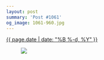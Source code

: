 ```yaml
---
layout: post
summary: 'Post #1061'
og_image: 1061-960.jpg
---
```


<div class="post">
 <time>
  <a href="/1061">
   {{ page.date | date: "%B %-d, %Y" }}
  </a>
 </time>
 <a href="/1061">
  <figure data-taken="2/7/2020">
   <img sizes="(min-width: 700px) 50vw, calc(100vw - 2rem)" src="{{ site.assets_url }}/1061-480.jpg" srcset="{{ site.assets_url }}/1061-240.jpg 240w, {{ site.assets_url }}/1061-480.jpg 480w, {{ site.assets_url }}/1061-720.jpg 720w, {{ site.assets_url }}/1061-960.jpg 960w"/>
  </figure>
 </a>
</div>
